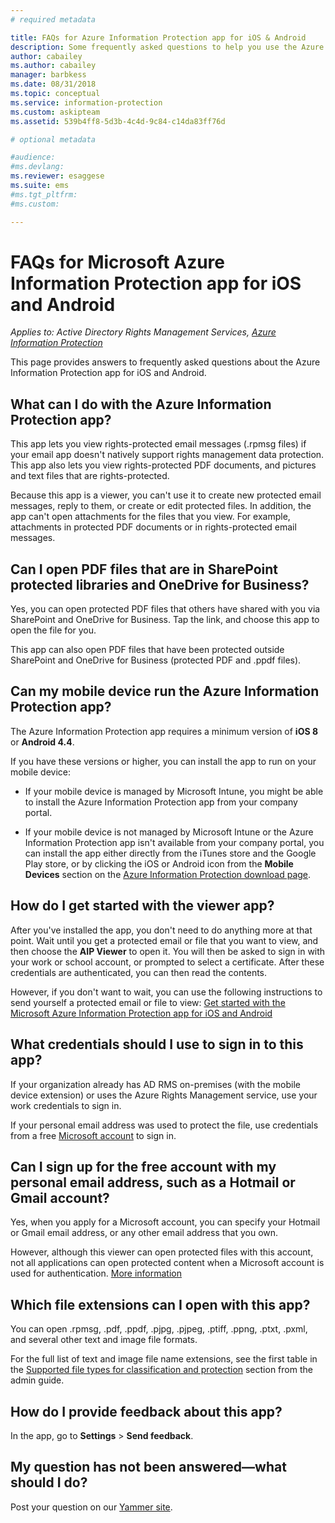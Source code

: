 ```yaml
---
# required metadata

title: FAQs for Azure Information Protection app for iOS & Android
description: Some frequently asked questions to help you use the Azure Information Protection app for iOS and Android
author: cabailey
ms.author: cabailey
manager: barbkess
ms.date: 08/31/2018
ms.topic: conceptual
ms.service: information-protection
ms.custom: askipteam
ms.assetid: 539b4ff8-5d3b-4c4d-9c84-c14da83ff76d

# optional metadata

#audience:
#ms.devlang:
ms.reviewer: esaggese
ms.suite: ems
#ms.tgt_pltfrm:
#ms.custom:

---
```


# FAQs for Microsoft Azure Information Protection app for iOS and Android

*Applies to: Active Directory Rights Management Services, [Azure Information Protection](https://azure.microsoft.com/pricing/details/information-protection)*

This page provides answers to frequently asked questions about the Azure Information Protection app for iOS and Android.

## What can I do with the Azure Information Protection app?

This app lets you view rights-protected email messages (.rpmsg files) if your email app doesn't natively support rights management data protection. This app also lets you view rights-protected PDF documents, and pictures and text files that are rights-protected. 

Because this app is a viewer, you can't use it to create new protected email messages, reply to them, or create or edit protected files. In addition, the app can't open attachments for the files that you view. For example, attachments in protected PDF documents or in rights-protected email messages.

## Can I open PDF files that are in SharePoint protected libraries and OneDrive for Business?

Yes, you can open protected PDF files that others have shared with you via SharePoint and OneDrive for Business. Tap the link, and choose this app to open the file for you. 

This app can also open PDF files that have been protected outside SharePoint and OneDrive for Business (protected PDF and .ppdf files).

## Can my mobile device run the Azure Information Protection app?

The Azure Information Protection app requires a minimum version of **iOS 8** or **Android 4.4**.

If you have these versions or higher, you can install the app to run on your mobile device:

- If your mobile device is managed by Microsoft Intune, you might be able to install the Azure Information Protection app from your company portal.

- If your mobile device is not managed by Microsoft Intune or the Azure Information Protection app isn't available from your company portal, you can install the app either directly from the iTunes store and the Google Play store, or by clicking the iOS or Android icon from the **Mobile Devices** section on the [Azure Information Protection download page](https://portal.azurerms.com/#/download). 

## How do I get started with the viewer app?

After you've installed the app, you don't need to do anything more at that point. Wait until you get a protected email or file that you want to view, and then choose the **AIP Viewer** to open it. You will then be asked to sign in with your work or school account, or prompted to select a certificate. After these credentials are authenticated, you can then read the contents.

However, if you don't want to wait, you can use the following instructions to send yourself a protected email or file to view: [Get started with the Microsoft Azure Information Protection app for iOS and Android](mobile-app-get-started.md) 

## What credentials should I use to sign in to this app?

If your organization already has AD RMS on-premises (with the mobile device extension) or uses the Azure Rights Management service, use your work credentials to sign in. 

If your personal email address was used to protect the file, use credentials from a free [Microsoft account](https://signup.live.com) to sign in.

## Can I sign up for the free account with my personal email address, such as a Hotmail or Gmail account?

Yes, when you apply for a Microsoft account, you can specify your Hotmail or Gmail email address, or any other email address that you own. 

However, although this viewer can open protected files with this account, not all applications can open protected content when a Microsoft account is used for authentication. [More information](../secure-collaboration-documents.md#supported-scenarios-for-opening-protected-documents)

## Which file extensions can I open with this app?

You can open .rpmsg, .pdf, .ppdf, .pjpg, .pjpeg, .ptiff, .ppng, .ptxt, .pxml, and several other text and image file formats.

For the full list of text and image file name extensions, see the first table in the [Supported file types for classification and protection](client-admin-guide-file-types.md#supported-file-types-for-classification-and-protection) section from the admin guide.

##  How do I provide feedback about this app?

In the app, go to **Settings** > **Send feedback**.


## My question has not been answered—what should I do?

Post your question on our [Yammer site](https://www.yammer.com/AskIPTeam).
